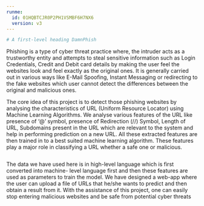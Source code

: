 ```yaml
---
runme:
  id: 01HQBTCJR0P2PH1VSMBF6H7NX6
  version: v3
---
```


```sh {"id":"01HQBTCR744ZP22G89PJYXWW8D"}
# A first-level heading DamnPhish
```

Phishing is a type of cyber threat practice where, the intruder acts as a trustworthy entity and
attempts to steal sensitive information such as Login Credentials, Credit and Debit card details
by making the user feel the websites look and feel exactly as the original ones. It is generally
carried out in various ways like E-Mail Spoofing, Instant Messaging or redirecting to the fake
websites which user cannot detect the differences between the original and malicious ones.

The  core  idea  of  this  project  is  to  detect  those  phishing  websites  by  analysing  the
characteristics of URL (Uniform Resource Locator) using Machine Learning Algorithms.
We analyse various features of the URL like presence of ‘@’ symbol, presence of Redirection
(//) Symbol, Length of URL, Subdomains present in the URL which are relevant to the system
and help in performing prediction on a new URL. All these extracted features are then trained
in to a best suited machine learning algorithm. These features play a major role in classifying
a URL whether a safe one or malicious.

```sh {"id":"01HQBTCNH7S7CEB69DX9J2CK0X"}

```

The data we have used here is in high-level language which is first converted into machine-
level language first and then these features are used as parameters to train the model. We have
designed a web-app where the user can upload a file of URLs that he/she wants to predict and
then obtain a result from it. With the assistance of this project, one can easily stop entering
malicious websites and be safe from potential cyber threats
